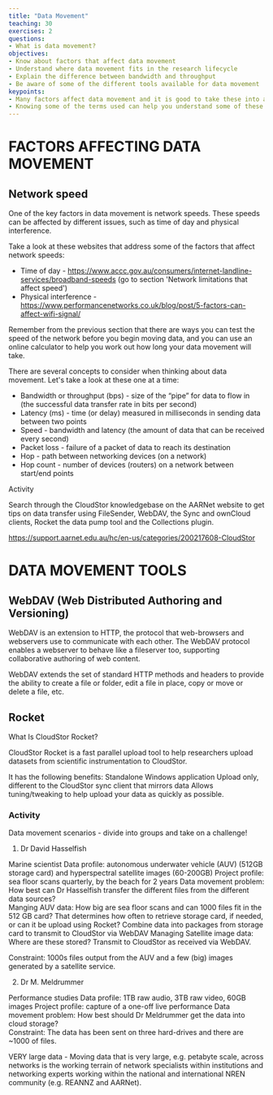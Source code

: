 ```yaml
---
title: "Data Movement"
teaching: 30
exercises: 2
questions:
- What is data movement?
objectives:
- Know about factors that affect data movement
- Understand where data movement fits in the research lifecycle
- Explain the difference between bandwidth and throughput
- Be aware of some of the different tools available for data movement
keypoints:
- Many factors affect data movement and it is good to take these into account before attempting to move data. 
- Knowing some of the terms used can help you understand some of these key factors.
---
```


# FACTORS AFFECTING DATA MOVEMENT

## Network speed

One of the key factors in data movement is network speeds. These speeds can be affected by different issues, such as time of day and physical interference. 

Take a look at these websites that address some of the factors that affect network speeds:

* Time of day - https://www.accc.gov.au/consumers/internet-landline-services/broadband-speeds (go to section 'Network limitations that affect speed')
* Physical interference - https://www.performancenetworks.co.uk/blog/post/5-factors-can-affect-wifi-signal/

Remember from the previous section that there are ways you can test the speed of the network before you begin moving data, and you can use an online calculator to help you work out how long your data movement will take.

There are several concepts to consider when thinking about data movement. Let's take a look at these one at a time:

* Bandwidth or throughput (bps) - size of the “pipe” for data to flow in (the successful data transfer rate in bits per second) 
* Latency (ms) - time (or delay) measured in milliseconds in sending data between two points   
* Speed - bandwidth and latency (the amount of data that can be received every second)  
* Packet loss - failure of a packet of data to reach its destination  
* Hop - path between networking devices (on a network)  
* Hop count - number of devices (routers) on a network between start/end points
 
Activity
 
Search through the CloudStor knowledgebase on the AARNet website to get tips on data transfer using FileSender, WebDAV, the Sync and ownCloud clients, Rocket the data pump tool and the Collections plugin.  
 
https://support.aarnet.edu.au/hc/en-us/categories/200217608-CloudStor
 
# DATA MOVEMENT TOOLS
 
## WebDAV (Web Distributed Authoring and Versioning)
 
WebDAV is an extension to HTTP, the protocol that web-browsers and webservers use to communicate with each other. The WebDAV protocol enables a webserver to behave like a fileserver too, supporting collaborative authoring of web content.
 
WebDAV extends the set of standard HTTP methods and headers to provide the ability to create a file or folder, edit a file in place, copy or move or delete a file, etc.
 
## Rocket
 
What Is CloudStor Rocket?
 
CloudStor Rocket is a fast parallel upload tool to help researchers upload datasets from scientific instrumentation to CloudStor.
 
It has the following benefits:
Standalone Windows application
Upload only, different to the CloudStor sync client that mirrors data
Allows tuning/tweaking to help upload your data as quickly as possible.
 
### Activity
 
Data movement scenarios - divide into groups and take on a challenge!
 
1. Dr David Hasselfish
 
Marine scientist
Data profile: autonomous underwater vehicle (AUV) (512GB storage card) and hyperspectral satellite images (60-200GB) 
Project profile: sea floor scans quarterly, by the beach for 2 years
Data movement problem:
How best can Dr Hasselfish transfer the different files from the different data sources?  
Manging AUV data: 
How big are sea floor scans and can 1000 files fit in the 512 GB card? That determines how often to retrieve storage card, if needed, or can it be upload using Rocket?
Combine data into packages from storage card to transmit to CloudStor via WebDAV
Managing Satellite image data:
Where are these stored? Transmit to CloudStor as received via WebDAV.

Constraint:
1000s files output from the AUV and a few (big) images generated by a satellite service. 
 
2. Dr M. Meldrummer
 
Performance studies
Data profile:  1TB raw audio, 3TB raw video, 60GB images
Project profile: capture of a one-off live performance
Data movement problem:
How best should Dr Meldrummer get the data into cloud storage?  
Constraint:
The data has been sent on three hard-drives and there are ~1000 of files. 
 
 
VERY large data - Moving data that is very large, e.g. petabyte scale, across networks is the working terrain of network specialists within institutions and networking experts working within the national and international NREN community (e.g. REANNZ and AARNet).  
 
